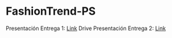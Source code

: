 # FashionTrend-PS

Presentación Entrega 1: [Link](https://youtu.be/V-lZaXUZU8g "Presentación Fashion Trend")
Drive Presentación Entrega 2: [Link](https://drive.google.com/drive/folders/10-eCxzlIEbpaJWk534ndqfutdvi_TC0c?usp=sharing)
